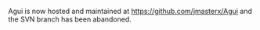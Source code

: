 Agui is now hosted and maintained at https://github.com/jmasterx/Agui and the SVN branch has been abandoned.